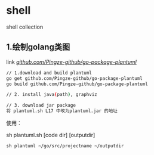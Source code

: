 # shell
shell collection

## 1.绘制golang类图

link <u>*github.com/Pingze-github/go-package-plantuml*</u>

```bash
// 1.download and build plantuml
go get github.com/Pingze-github/go-package-plantuml
go build github.com/Pingze-github/go-package-plantuml 

// 2. install java(path), graphviz 

// 3. download jar package 
将 plantuml.sh L17 中改为plantuml.jar 的地址
```

使用：

sh plantuml.sh  [code dir] [outputdir]

```
sh plantuml ~/go/src/projectname ~/outputdir
```

